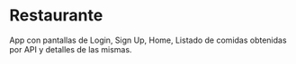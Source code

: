 # Restaurante
App con pantallas de Login, Sign Up, Home, Listado de comidas obtenidas por API y detalles de las mismas.
